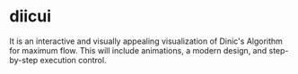 # diicui

It is an interactive and visually appealing visualization of Dinic's Algorithm for maximum flow. This will include animations, a modern design, and step-by-step execution control.
